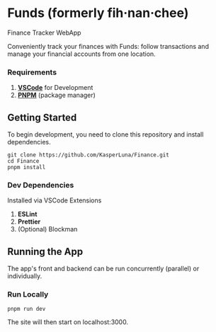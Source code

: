 # Funds (formerly fih·nan·chee)
 Finance Tracker WebApp
 
Conveniently track your finances with Funds: follow transactions and manage your financial accounts from one location. 


 ### Requirements
 1. [**VSCode**](https://code.visualstudio.com/download) for Development
 2. [**PNPM**](https://pnpm.io/installation) (package manager)
 
 ## Getting Started
To begin development, you need to clone this repository and install dependencies.

```
git clone https://github.com/KasperLuna/Finance.git
cd Finance
pnpm install
```


### Dev Dependencies 
Installed via VSCode Extensions
 1. **ESLint**
 2. **Prettier**
 3. (Optional) Blockman

## Running the App
The app's front and backend can be run concurrently (parallel) or individually.

### Run Locally
```
pnpm run dev
```
The site will then start on localhost:3000.